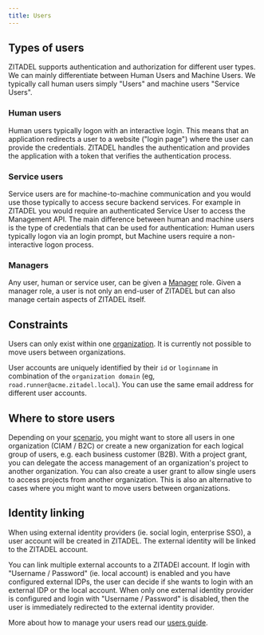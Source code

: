 ```yaml
---
title: Users
---
```


## Types of users

ZITADEL supports authentication and authorization for different user types.
We can mainly differentiate between Human Users and Machine Users.
We typically call human users simply "Users" and machine users "Service Users".

### Human users

Human users typically logon with an interactive login.
This means that an application redirects a user to a website ("login page") where the user can provide the credentials.
ZITADEL handles the authentication and provides the application with a token that verifies the authentication process.

### Service users

Service users are for machine-to-machine communication and you would use those typically to access secure backend services.
For example in ZITADEL you would require an authenticated Service User to access the Management API.
The main difference between human and machine users is the type of credentials that can be used for authentication: Human users typically logon via an login prompt, but Machine users require a non-interactive logon process.

### Managers

Any user, human or service user, can be given a [Manager](/concepts/structure/managers) role.
Given a manager role, a user is not only an end-user of ZITADEL but can also manage certain aspects of ZITADEL itself.

## Constraints

Users can only exist within one [organization](/concepts/structure/organizations).
It is currently not possible to move users between organizations.

User accounts are uniquely identified by their `id` or `loginname` in combination of the `organization domain` (eg, `road.runner@acme.zitadel.local`).
You can use the same email address for different user accounts.

## Where to store users

Depending on your [scenario](/guides/solution-scenarios/introduction), you might want to store all users in one organization (CIAM / B2C) or create a new organization for each logical group of users, e.g. each business customer (B2B).
With a project grant, you can delegate the access management of an organization's project to another organization.
You can also create a user grant to allow single users to access projects from another organization.
This is also an alternative to cases where you might want to move users between organizations.

## Identity linking

When using external identity providers (ie. social login, enterprise SSO), a user account will be created in ZITADEL.
The external identity will be linked to the ZITADEL account.

You can link multiple external accounts to a ZITADEl account.
If login with "Username / Password" (ie. local account) is enabled and you have configured external IDPs, the user can decide if she wants to login with an external IDP or the local account.
When only one external identity provider is configured and login with "Username / Password" is disabled, then the user is immediately redirected to the external identity provider.

More about how to manage your users read our [users guide](../../guides/manage/console/users).